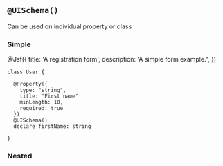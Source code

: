## `@UISchema()`

Can be used on individual property or class

### Simple


@Jsf({
  title: 'A registration form',
  description: 'A simple form example.",
})
```
class User {

  @Property({
    type: "string",
    title: "First name"
    minLength: 10,
    required: true
  })
  @UISchema()
  declare firstName: string

}
```

### Nested

```

```
